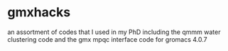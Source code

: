 # gmxhacks
an assortment of codes that I used in my PhD including the qmmm water clustering code and the gmx mpqc interface code for gromacs 4.0.7
